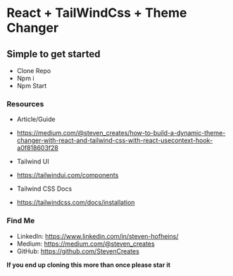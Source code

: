 # React + TailWindCss + Theme Changer

## Simple to get started

- Clone Repo
- Npm i
- Npm Start

### Resources

- Article/Guide
- https://medium.com/@steven_creates/how-to-build-a-dynamic-theme-changer-with-react-and-tailwind-css-with-react-usecontext-hook-a0f818603f28

- Tailwind UI
- https://tailwindui.com/components

- Tailwind CSS Docs
- https://tailwindcss.com/docs/installation

### Find Me

- LinkedIn: https://www.linkedin.com/in/steven-hofheins/
- Medium: https://medium.com/@steven_creates
- GitHub: https://github.com/StevenCreates

**If you end up cloning this more than once please star it**

